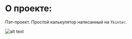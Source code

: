 
# О проекте:

Пэт-проект.
Простой калькулятор написанный на `Tkinter`. 


![alt text](https://raw.githubusercontent.com/vetalissa/simple_calculator/4cbbfc1328ba6d4b7fdd0d148df796d6277f7a9b/calcul.png)
